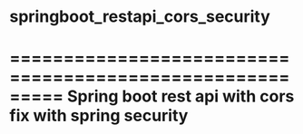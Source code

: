 # springboot_restapi_cors_security
=========================================================
Spring boot rest api with cors fix with spring security
=========================================================


